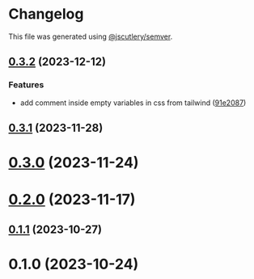 # Changelog

This file was generated using [@jscutlery/semver](https://github.com/jscutlery/semver).

## [0.3.2](https://gitlab.ir7.com.br/r7/front-monorepo/compare/ui-section-heading-0.3.1...ui-section-heading-0.3.2) (2023-12-12)

### Features

- add comment inside empty variables in css from tailwind ([91e2087](https://gitlab.ir7.com.br/r7/front-monorepo/commit/91e208700db842328932c806aac0482e689cf86b))

## [0.3.1](https://gitlab.ir7.com.br/r7/front-monorepo/compare/ui-section-heading-0.3.0...ui-section-heading-0.3.1) (2023-11-28)

# [0.3.0](https://gitlab.ir7.com.br/r7/front-monorepo/compare/ui-section-heading-0.2.0...ui-section-heading-0.3.0) (2023-11-24)

# [0.2.0](https://gitlab.ir7.com.br/r7/front-monorepo/compare/ui-section-heading-0.1.1...ui-section-heading-0.2.0) (2023-11-17)

## [0.1.1](https://gitlab.ir7.com.br/r7/front-monorepo/compare/ui-section-heading-0.1.0...ui-section-heading-0.1.1) (2023-10-27)

# 0.1.0 (2023-10-24)
